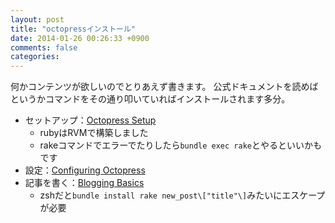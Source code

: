 ```yaml
---
layout: post
title: "octopressインストール"
date: 2014-01-26 00:26:33 +0900
comments: false
categories: 
---
```


何かコンテンツが欲しいのでとりあえず書きます。
公式ドキュメントを読めばというかコマンドをその通り叩いていればインストールされます多分。

* セットアップ：[Octopress Setup](http://octopress.org/docs/setup/)
    * rubyはRVMで構築しました
    * rakeコマンドでエラーでたりしたら`bundle exec rake`とやるといいかもです
* 設定：[Configuring Octopress](http://octopress.org/docs/configuring/)
* 記事を書く：[Blogging Basics](http://octopress.org/docs/blogging/)
    * zshだと`bundle install rake new_post\["title"\]`みたいにエスケープが必要
